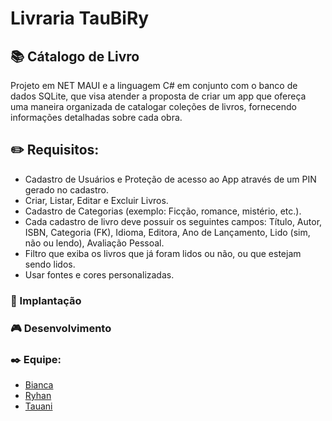 # Livraria TauBiRy

## 📚 Cátalogo de Livro
Projeto em NET MAUI e a linguagem C# em conjunto com o banco de dados SQLite, que visa atender a proposta de criar um app que ofereça uma maneira organizada de catalogar coleções de livros, fornecendo informações detalhadas sobre cada obra.

## ✏️ Requisitos:
- Cadastro de Usuários e Proteção de acesso ao App através de um PIN gerado no cadastro.
- Criar, Listar, Editar e Excluir Livros.
- Cadastro de Categorias (exemplo: Ficção, romance, mistério, etc.).
- Cada cadastro de livro deve possuir os seguintes campos: Título, Autor, ISBN, Categoria (FK), Idioma, Editora,
Ano de Lançamento, Lido (sim, não ou lendo), Avaliação Pessoal.
- Filtro que exiba os livros que já foram lidos ou não, ou que estejam sendo lidos.
- Usar fontes e cores personalizadas.

### 🔨 Implantação 

### 🎮 Desenvolvimento

### ✒️ Equipe:
- [Bianca](https://github.com/BiaCNtt)
- [Ryhan](https://github.com/ryhanclayver)
- [Tauani](https://github.com/TataVic) 


